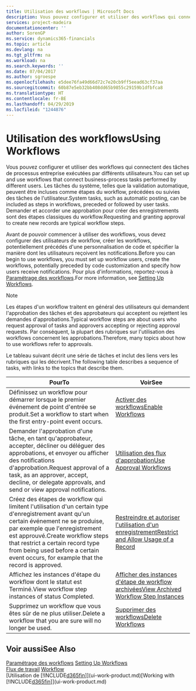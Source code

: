 ```yaml
---
title: Utilisation des workflows | Microsoft Docs
description: Vous pouvez configurer et utiliser des workflows qui connectent des tâches de processus entreprise exécutées par différents utilisateurs. Les tâches du système, telles que la validation automatique, peuvent être incluses comme étapes du workflow, précédées ou suivies des tâches de l'utilisateur. Demander et accorder une approbation pour créer des enregistrements sont des étapes classiques du workflow.
services: project-madeira
documentationcenter: ''
author: SorenGP
ms.service: dynamics365-financials
ms.topic: article
ms.devlang: na
ms.tgt_pltfrm: na
ms.workload: na
ms.search.keywords: ''
ms.date: 07/04/2017
ms.author: sgroespe
ms.openlocfilehash: e5dee76fa49d66d72c7e20cb9ff5eead63cf37aa
ms.sourcegitcommit: 60b87e5eb32bb408dd65b9855c29159b1dfbfca8
ms.translationtype: HT
ms.contentlocale: fr-BE
ms.lasthandoff: 04/29/2019
ms.locfileid: "1244876"
---
```

# <a name="using-workflows"></a><span data-ttu-id="a0438-105">Utilisation des workflows</span><span class="sxs-lookup"><span data-stu-id="a0438-105">Using Workflows</span></span>
<span data-ttu-id="a0438-106">Vous pouvez configurer et utiliser des workflows qui connectent des tâches de processus entreprise exécutées par différents utilisateurs.</span><span class="sxs-lookup"><span data-stu-id="a0438-106">You can set up and use workflows that connect business-process tasks performed by different users.</span></span> <span data-ttu-id="a0438-107">Les tâches du système, telles que la validation automatique, peuvent être incluses comme étapes du workflow, précédées ou suivies des tâches de l'utilisateur.</span><span class="sxs-lookup"><span data-stu-id="a0438-107">System tasks, such as automatic posting, can be included as steps in workflows, preceded or followed by user tasks.</span></span> <span data-ttu-id="a0438-108">Demander et accorder une approbation pour créer des enregistrements sont des étapes classiques du workflow.</span><span class="sxs-lookup"><span data-stu-id="a0438-108">Requesting and granting approval to create new records are typical workflow steps.</span></span>  

 <span data-ttu-id="a0438-109">Avant de pouvoir commencer à utiliser des workflows, vous devez configurer des utilisateurs de workflow, créer les workflows, potentiellement précédés d'une personnalisation de code et spécifier la manière dont les utilisateurs reçoivent les notifications.</span><span class="sxs-lookup"><span data-stu-id="a0438-109">Before you can begin to use workflows, you must set up workflow users, create the workflows, potentially preceded by code customization and specify how users receive notifications.</span></span> <span data-ttu-id="a0438-110">Pour plus d'informations, reportez-vous à [Paramétrage des workflows](across-set-up-workflows.md).</span><span class="sxs-lookup"><span data-stu-id="a0438-110">For more information, see [Setting Up Workflows](across-set-up-workflows.md).</span></span>  

> [!NOTE]  
>  <span data-ttu-id="a0438-111">Les étapes d'un workflow traitent en général des utilisateurs qui demandent l'approbation des tâches et des approbateurs qui acceptent ou rejettent les demandes d'approbations.</span><span class="sxs-lookup"><span data-stu-id="a0438-111">Typical workflow steps are about users who request approval of tasks and approvers accepting or rejecting approval requests.</span></span> <span data-ttu-id="a0438-112">Par conséquent, la plupart des rubriques sur l'utilisation des workflows concernent les approbations.</span><span class="sxs-lookup"><span data-stu-id="a0438-112">Therefore, many topics about how to use workflows refer to approvals.</span></span>  

 <span data-ttu-id="a0438-113">Le tableau suivant décrit une série de tâches et inclut des liens vers les rubriques qui les décrivent.</span><span class="sxs-lookup"><span data-stu-id="a0438-113">The following table describes a sequence of tasks, with links to the topics that describe them.</span></span>  

|<span data-ttu-id="a0438-114">**Pour**</span><span class="sxs-lookup"><span data-stu-id="a0438-114">**To**</span></span>|<span data-ttu-id="a0438-115">**Voir**</span><span class="sxs-lookup"><span data-stu-id="a0438-115">**See**</span></span>|  
|------------|-------------|  
|<span data-ttu-id="a0438-116">Définissez un workflow pour démarrer lorsque le premier événement de point d'entrée se produit.</span><span class="sxs-lookup"><span data-stu-id="a0438-116">Set a workflow to start when the first entry-point event occurs.</span></span>|[<span data-ttu-id="a0438-117">Activer des workflows</span><span class="sxs-lookup"><span data-stu-id="a0438-117">Enable Workflows</span></span>](across-how-to-enable-workflows.md)|  
|<span data-ttu-id="a0438-118">Demander l'approbation d'une tâche, en tant qu'approbateur, accepter, décliner ou déléguer des approbations, et envoyer ou afficher des notifications d'approbation.</span><span class="sxs-lookup"><span data-stu-id="a0438-118">Request approval of a task, as an approver, accept, decline, or delegate approvals, and send or view approval notifications.</span></span>|[<span data-ttu-id="a0438-119">Utilisation des flux d'approbation</span><span class="sxs-lookup"><span data-stu-id="a0438-119">Use Approval Workflows</span></span>](across-how-use-approval-workflows.md)|  
|<span data-ttu-id="a0438-120">Créez des étapes de workflow qui limitent l'utilisation d'un certain type d'enregistrement avant qu'un certain événement ne se produise, par exemple que l'enregistrement est approuvé.</span><span class="sxs-lookup"><span data-stu-id="a0438-120">Create workflow steps that restrict a certain record type from being used before a certain event occurs, for example that the record is approved.</span></span>|[<span data-ttu-id="a0438-121">Restreindre et autoriser l'utilisation d'un enregistrement</span><span class="sxs-lookup"><span data-stu-id="a0438-121">Restrict and Allow Usage of a Record</span></span>](across-how-to-restrict-and-allow-usage-of-a-record.md)|  
|<span data-ttu-id="a0438-122">Affichez les instances d'étape du workflow dont le statut est Terminé.</span><span class="sxs-lookup"><span data-stu-id="a0438-122">View workflow step instances of status Completed.</span></span>|[<span data-ttu-id="a0438-123">Afficher des instances d'étape de workflow archivées</span><span class="sxs-lookup"><span data-stu-id="a0438-123">View Archived Workflow Step Instances</span></span>](across-how-to-view-archived-workflow-step-instances.md)|  
|<span data-ttu-id="a0438-124">Supprimez un workflow que vous êtes sûr de ne plus utiliser.</span><span class="sxs-lookup"><span data-stu-id="a0438-124">Delete a workflow that you are sure will no longer be used.</span></span>|[<span data-ttu-id="a0438-125">Supprimer des workflows</span><span class="sxs-lookup"><span data-stu-id="a0438-125">Delete Workflows</span></span>](across-how-to-delete-workflows.md)|  

## <a name="see-also"></a><span data-ttu-id="a0438-126">Voir aussi</span><span class="sxs-lookup"><span data-stu-id="a0438-126">See Also</span></span>  
<span data-ttu-id="a0438-127">[Paramétrage des workflows](across-set-up-workflows.md) </span><span class="sxs-lookup"><span data-stu-id="a0438-127">[Setting Up Workflows](across-set-up-workflows.md) </span></span>  
<span data-ttu-id="a0438-128">[Flux de travail](across-workflow.md) </span><span class="sxs-lookup"><span data-stu-id="a0438-128">[Workflow](across-workflow.md) </span></span>  
<span data-ttu-id="a0438-129">[Utilisation de [!INCLUDE[d365fin](includes/d365fin_md.md)]](ui-work-product.md)</span><span class="sxs-lookup"><span data-stu-id="a0438-129">[Working with [!INCLUDE[d365fin](includes/d365fin_md.md)]](ui-work-product.md)</span></span>
